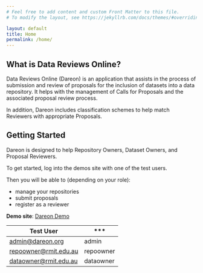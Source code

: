 ```yaml
---
# Feel free to add content and custom Front Matter to this file.
# To modify the layout, see https://jekyllrb.com/docs/themes/#overriding-theme-defaults

layout: default
title: Home
permalink: /home/
---
```


## What is Data Reviews Online?

Data Reviews Online (Dareon) is an application that assists in the 
process of submission and review of proposals for the inclusion of 
datasets into a data repository. It helps with the management of 
Calls for Proposals and the associated proposal review process. 

In addition, Dareon includes classification schemes to help match 
Reviewers with appropriate Proposals.

## Getting Started

Dareon is designed to help Repository Owners, Dataset Owners, and 
Proposal Reviewers.

To get started, log into the demos site with one of the test users.

Then you will be able to (depending on your role): 
- manage your repositories 
- submit proposals 
- register as a reviewer

**Demo site**: [Dareon Demo](http://demo.dareon.org)

Test User | *** 
--- | --- 
admin@dareon.org | admin 
repoowner@rmit.edu.au | repoowner 
dataowner@rmit.edu.au | dataowner 